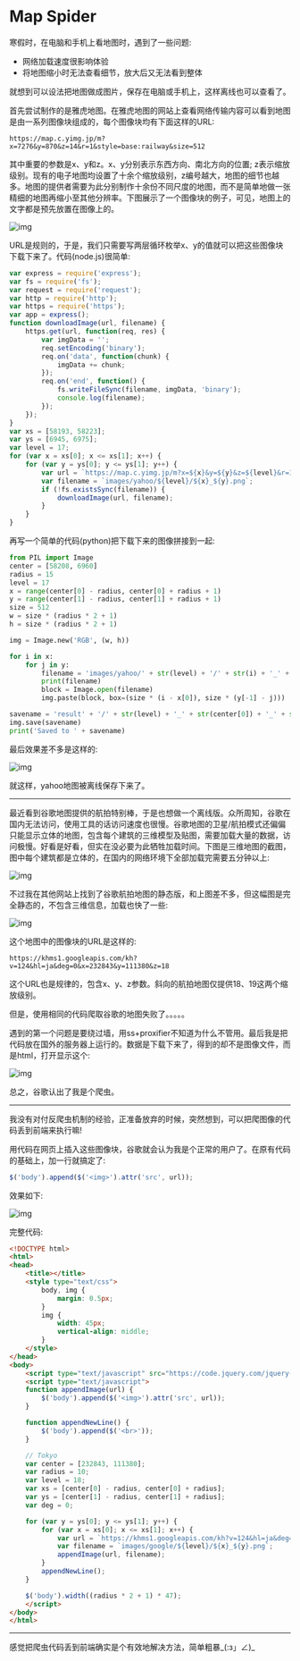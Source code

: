 # Map Spider

寒假时，在电脑和手机上看地图时，遇到了一些问题:

* 网络加载速度很影响体验
* 将地图缩小时无法查看细节，放大后又无法看到整体

就想到可以设法把地图做成图片，保存在电脑或手机上，这样离线也可以查看了。

首先尝试制作的是雅虎地图。在雅虎地图的网站上查看网络传输内容可以看到地图是由一系列图像块组成的，每个图像块均有下面这样的URL:

```
https://map.c.yimg.jp/m?x=7276&y=870&z=14&r=1&style=base:railway&size=512
```

其中重要的参数是x、y和z。x、y分别表示东西方向、南北方向的位置; z表示缩放级别。现有的电子地图均设置了十余个缩放级别，z编号越大，地图的细节也越多。地图的提供者需要为此分别制作十余份不同尺度的地图，而不是简单地做一张精细的地图再缩小至其他分辨率。下图展示了一个图像块的例子，可见，地图上的文字都是预先放置在图像上的。

![img](img-doc/14553_1741.png)

URL是规则的，于是，我们只需要写两层循环枚举x、y的值就可以把这些图像块下载下来了。代码(node.js)很简单:

```javascript
var express = require('express');
var fs = require('fs');
var request = require('request');
var http = require('http');
var https = require('https');
var app = express();
function downloadImage(url, filename) {
	https.get(url, function(req, res) {
		var imgData = '';
		req.setEncoding('binary');
		req.on('data', function(chunk) {
			imgData += chunk;
		});
		req.on('end', function() {
			fs.writeFileSync(filename, imgData, 'binary');
			console.log(filename);
		});
	});	
}
var xs = [58193, 58223];
var ys = [6945, 6975];
var level = 17;
for (var x = xs[0]; x <= xs[1]; x++) {
	for (var y = ys[0]; y <= ys[1]; y++) {
		var url = `https://map.c.yimg.jp/m?x=${x}&y=${y}&z=${level}&r=1&style=base:railway&size=512`;
		var filename = `images/yahoo/${level}/${x}_${y}.png`;
		if (!fs.existsSync(filename)) {
			downloadImage(url, filename);
		}
	}
}
```

再写一个简单的代码(python)把下载下来的图像拼接到一起:

```python
from PIL import Image
center = [58208, 6960]
radius = 15
level = 17
x = range(center[0] - radius, center[0] + radius + 1)
y = range(center[1] - radius, center[1] + radius + 1)
size = 512
w = size * (radius * 2 + 1)
h = size * (radius * 2 + 1)

img = Image.new('RGB', (w, h))

for i in x:
	for j in y:
		filename = 'images/yahoo/' + str(level) + '/' + str(i) + '_' + str(j) + '.png'
		print(filename)
		block = Image.open(filename)
		img.paste(block, box=(size * (i - x[0]), size * (y[-1] - j)))

savename = 'result' + '/' + str(level) + '_' + str(center[0]) + '_' + str(center[1]) + '_' + str(radius) + '.png'
img.save(savename)
print('Saved to ' + savename)
```

最后效果差不多是这样的:

![img](img-doc/16_29104_3480_4.jpg)

就这样，yahoo地图被离线保存下来了。

***

最近看到谷歌地图提供的航拍特别棒，于是也想做一个离线版。众所周知，谷歌在国内无法访问，使用工具的话访问速度也很慢。谷歌地图的卫星/航拍模式还偏偏只能显示立体的地图，包含每个建筑的三维模型及贴图，需要加载大量的数据，访问极慢。好看是好看，但实在没必要为此牺牲加载时间。下图是三维地图的截图，图中每个建筑都是立体的，在国内的网络环境下全部加载完需要五分钟以上:

![img](img-doc/v2-b1f31f96559bafc237cde343ba42f406_b.png)

不过我在其他网站上找到了谷歌航拍地图的静态版，和上图差不多，但这幅图是完全静态的，不包含三维信息，加载也快了一些:

![img](img-doc/v2-7a2a6e6b5b6e81cb6df93d1dd25cfb5d_b.png)

这个地图中的图像块的URL是这样的:

```
https://khms1.googleapis.com/kh?v=124&hl=ja&deg=0&x=232843&y=111380&z=18
```

这个URL也是规律的，包含x、y、z参数。斜向的航拍地图仅提供18、19这两个缩放级别。

但是，使用相同的代码爬取谷歌的地图失败了。。。。。

遇到的第一个问题是要绕过墙，用ss+proxifier不知道为什么不管用。最后我是把代码放在国外的服务器上运行的。数据是下载下来了，得到的却不是图像文件，而是html，打开显示这个:

![img](img-doc/v2-4960b82499d1e6af9ec4680809d890cc_b.png)

总之，谷歌认出了我是个爬虫。

***

我没有对付反爬虫机制的经验，正准备放弃的时候，突然想到，可以把爬图像的代码丢到前端来执行嘛!

用代码在网页上插入这些图像块，谷歌就会认为我是个正常的用户了。在原有代码的基础上，加一行就搞定了:

```js
$('body').append($('<img>').attr('src', url));
```

效果如下:

![img](img-doc/cover.png)

完整代码:

```html
<!DOCTYPE html>
<html>
<head>
	<title></title>
	<style type="text/css">
		body, img {
			margin: 0.5px;
		}
		img {
			width: 45px;
			vertical-align: middle;
		}
	</style>
</head>
<body>
	<script type="text/javascript" src="https://code.jquery.com/jquery-2.2.4.min.js"></script>
	<script type="text/javascript">
	function appendImage(url) {
		$('body').append($('<img>').attr('src', url));
	}

	function appendNewLine() {
		$('body').append($('<br>'));	
	}

	// Tokyo
	var center = [232843, 111380];
	var radius = 10;
	var level = 18;
	var xs = [center[0] - radius, center[0] + radius];
	var ys = [center[1] - radius, center[1] + radius];
	var deg = 0;

	for (var y = ys[0]; y <= ys[1]; y++) {
		for (var x = xs[0]; x <= xs[1]; x++) {
			var url = `https://khms1.googleapis.com/kh?v=124&hl=ja&deg=${deg}&x=${x}&y=${y}&z=${level}`;
			var filename = `images/google/${level}/${x}_${y}.png`;
			appendImage(url, filename);
		}
		appendNewLine();
	}

	$('body').width((radius * 2 + 1) * 47);
	</script>
</body>
</html>
```

***

感觉把爬虫代码丢到前端确实是个有效地解决方法，简单粗暴\_(:з」∠)\_